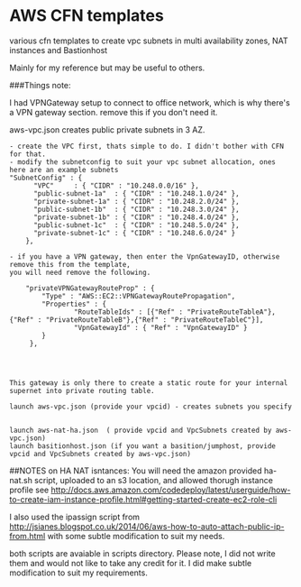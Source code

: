 # AWS CFN templates 

various cfn templates to create vpc subnets in multi availability zones, NAT instances and Bastionhost

Mainly for my reference but may be useful to others.

###Things note:

I had VPNGateway setup to connect to office network, which is why there's a VPN gateway section. remove this if you don't need it.

aws-vpc.json 
creates public private subnets in 3 AZ.
````
- create the VPC first, thats simple to do. I didn't bother with CFN for that.
- modify the subnetconfig to suit your vpc subnet allocation, ones here are an example subnets
"SubnetConfig" : {
      "VPC"     : { "CIDR" : "10.248.0.0/16" },
      "public-subnet-1a"  : { "CIDR" : "10.248.1.0/24" },
      "private-subnet-1a" : { "CIDR" : "10.248.2.0/24" },
      "public-subnet-1b"  : { "CIDR" : "10.248.3.0/24" },
      "private-subnet-1b" : { "CIDR" : "10.248.4.0/24" },
      "public-subnet-1c"  : { "CIDR" : "10.248.5.0/24" },
      "private-subnet-1c" : { "CIDR" : "10.248.6.0/24" }
    },

- if you have a VPN gateway, then enter the VpnGatewayID, otherwise remove this from the template, 
you will need remove the following.

    "privateVPNGatewayRouteProp" : {
        "Type" : "AWS::EC2::VPNGatewayRoutePropagation",
        "Properties" : {
                "RouteTableIds" : [{"Ref" : "PrivateRouteTableA"},{"Ref" : "PrivateRouteTableB"},{"Ref" : "PrivateRouteTableC"}],
                "VpnGatewayId" : { "Ref" : "VpnGatewayID" }
        }
     },




This gateway is only there to create a static route for your internal supernet into private routing table.

launch aws-vpc.json (provide your vpcid) - creates subnets you specify


launch aws-nat-ha.json  ( provide vpcid and VpcSubnets created by aws-vpc.json)
launch basitionhost.json (if you want a basition/jumphost, provide vpcid and VpcSubnets created by aws-vpc.json)
````

##NOTES on HA NAT isntances:
You will need the amazon provided ha-nat.sh script, uploaded to an s3 location, and allowed thorugh instance profile see http://docs.aws.amazon.com/codedeploy/latest/userguide/how-to-create-iam-instance-profile.html#getting-started-create-ec2-role-cli

I also used the ipassign script from  http://jsianes.blogspot.co.uk/2014/06/aws-how-to-auto-attach-public-ip-from.html
with some subtle modification to suit my needs.

both scripts are avaiable in scripts directory. 
Please note, I did not write them and would not like to take any credit for it.  I did make subtle modification to suit my requirements.
